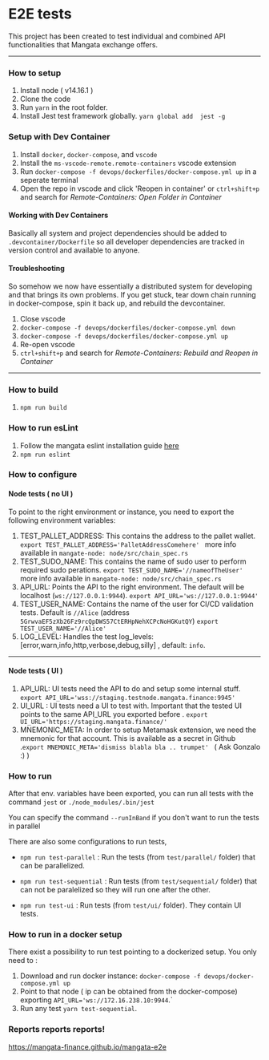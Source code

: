 # E2E tests
This project has been created to test individual and combined API functionalities that Mangata exchange offers.

---
###  How to setup
1. Install node ( v14.16.1 )
2. Clone the code
3. Run `yarn` in the root folder.
4. Install Jest test framework globally. `yarn global add  jest -g `

### Setup with Dev Container
1. Install `docker`, `docker-compose`, and `vscode`
2. Install the `ms-vscode-remote.remote-containers` vscode extension
3. Run `docker-compose -f devops/dockerfiles/docker-compose.yml up` in a seperate terminal
4. Open the repo in vscode and click 'Reopen in container' or `ctrl+shift+p` and search for _Remote-Containers: Open Folder in Container_

#### Working with Dev Containers
Basically all system and project dependencies should be added to `.devcontainer/Dockerfile` so all developer dependencies are tracked in version control and available to anyone. 

#### Troubleshooting
So somehow we now have essentially a distributed system for developing and that brings its own problems. If you get stuck, tear down chain running in docker-compose, spin it back up, and rebuild the devcontainer. 
1. Close vscode
2. `docker-compose -f devops/dockerfiles/docker-compose.yml down`
3. `docker-compose -f devops/dockerfiles/docker-compose.yml up`
4. Re-open vscode
5. `ctrl+shift+p` and search for _Remote-Containers: Rebuild and Reopen in Container_
---
###  How to build
1. `npm run build`
###  How to run esLint
1. Follow the mangata eslint installation guide [here](https://github.com/mangata-finance/eslint-config-mangata)
2. `npm run eslint`

###  How to configure

####  Node tests ( no UI )
To point to the right environment or instance, you need to export the following environment variables:

1. TEST_PALLET_ADDRESS: This contains the address to the pallet wallet. 
`export TEST_PALLET_ADDRESS='PalletAddressComehere' ` more info available in `mangate-node: node/src/chain_spec.rs`
2. TEST_SUDO_NAME: This contains the name of sudo user to perform required sudo perations. 
`export TEST_SUDO_NAME='//nameofTheUser' ` more info available in `mangate-node: node/src/chain_spec.rs`
3. API_URL: Points the API to the right environment. The default will be localhost (`ws://127.0.0.1:9944`).
`export API_URL='ws://127.0.0.1:9944'`
4. TEST_USER_NAME: Contains the name of the user for CI/CD validation tests. Default is `//Alice` (address `5GrwvaEF5zXb26Fz9rcQpDWS57CtERHpNehXCPcNoHGKutQY`)
`export TEST_USER_NAME='//Alice'`
5. LOG_LEVEL: Handles the test log_levels:[error,warn,info,http,verbose,debug,silly] , default: `info`.

---
####  Node tests ( UI )

1. API_URL: UI tests need the API to do and setup some internal stuff.  `export API_URL='wss://staging.testnode.mangata.finance:9945'`
2. UI_URL : UI tests need a UI to test with. Important that the tested UI  points to the same API_URL you exported before . `export UI_URL='https://staging.mangata.finance/'`
3. MNEMONIC_META: In order to setup Metamask extension, we need the mnemonic for that account. This is available as a secret in Github .`export MNEMONIC_META='dismiss blabla bla .. trumpet' ` ( Ask Gonzalo :) )

###  How to run
After that env. variables have been exported, you can run all tests with the command
 `jest` or `./node_modules/.bin/jest`

You can specify the command `--runInBand` if you don't want to run the tests in parallel

There are also some configurations to run tests, 
- `npm run test-parallel` : Run the tests (from `test/parallel/` folder) that can be parallelized.
- `npm run test-sequential` : Run tests (from `test/sequential/` folder) that can not be paralelized so they will run one after the other.

- `npm run test-ui` : Run tests (from `test/ui/` folder). They contain UI tests.

###  How to run in a docker setup
There exist a possibility to run test pointing to a dockerized setup. You only need to :
1. Download and run docker instance:  `docker-compose -f devops/docker-compose.yml up`
2. Point to that node ( ip can be obtained from the docker-compose) exporting `API_URL='ws://172.16.238.10:9944`.`
3. Run any test `yarn test-sequential`.

### Reports reports reports!
https://mangata-finance.github.io/mangata-e2e
